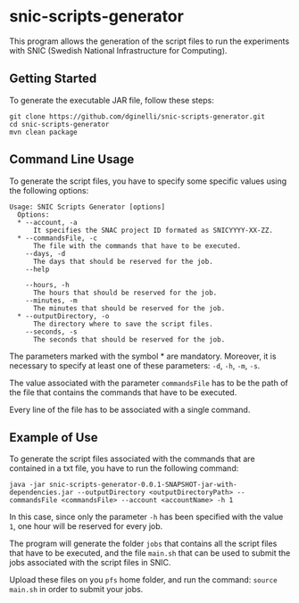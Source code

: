 # snic-scripts-generator
This program allows the generation of the script files to run the experiments with SNIC (Swedish National Infrastructure for Computing).

## Getting Started

To generate the executable JAR file, follow these steps:

```
git clone https://github.com/dginelli/snic-scripts-generator.git
cd snic-scripts-generator
mvn clean package
```

## Command Line Usage

To generate the script files, you have to specify some specific values using the following options:

```
Usage: SNIC Scripts Generator [options]
  Options:
  * --account, -a
      It specifies the SNAC project ID formated as SNICYYYY-XX-ZZ.
  * --commandsFile, -c
      The file with the commands that have to be executed.
    --days, -d
      The days that should be reserved for the job.
    --help

    --hours, -h
      The hours that should be reserved for the job.
    --minutes, -m
      The minutes that should be reserved for the job.
  * --outputDirectory, -o
      The directory where to save the script files.
    --seconds, -s
      The seconds that should be reserved for the job.
```

The parameters marked with the symbol * are mandatory. Moreover, it is necessary to specify at least one of these parameters: `-d`, `-h`, `-m`, `-s`.

The value associated with the parameter `commandsFile` has to be the path of the file that contains the commands that have to be executed.

Every line of the file has to be associated with a single command.

## Example of Use

To generate the script files associated with the commands that are contained in a txt file, you have to run the following command:

```
java -jar snic-scripts-generator-0.0.1-SNAPSHOT-jar-with-dependencies.jar --outputDirectory <outputDirectoryPath> --commandsFile <commandsFile> --account <accountName> -h 1
```

In this case, since only the parameter `-h` has been specified with the value `1`, one hour will be reserved for every job. 

The program will generate the folder `jobs` that contains all the script files that have to be executed, and the file `main.sh` that can be used to submit the jobs associated with the script files in SNIC.

Upload these files on you `pfs` home folder, and run the command: `source main.sh` in order to submit your jobs.
